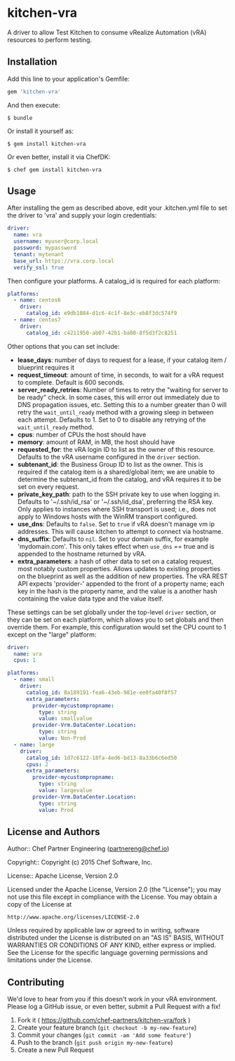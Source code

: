 # kitchen-vra

A driver to allow Test Kitchen to consume vRealize Automation (vRA) resources to perform testing.

## Installation

Add this line to your application's Gemfile:

```ruby
gem 'kitchen-vra'
```

And then execute:

    $ bundle

Or install it yourself as:

    $ gem install kitchen-vra

Or even better, install it via ChefDK:

    $ chef gem install kitchen-vra

## Usage

After installing the gem as described above, edit your .kitchen.yml file to set the driver to 'vra' and supply your login credentials:

```yaml
driver:
  name: vra
  username: myuser@corp.local
  password: mypassword
  tenant: mytenant
  base_url: https://vra.corp.local
  verify_ssl: true
```

Then configure your platforms. A catalog_id is required for each platform:

```yaml
platforms:
  - name: centos6
    driver:
      catalog_id: e9db1084-d1c6-4c1f-8e3c-eb8f3dc574f9
  - name: centos7
    driver:
      catalog_id: c4211950-ab07-42b1-ba80-8f5d3f2c8251
```

Other options that you can set include:

 * **lease_days**: number of days to request for a lease, if your catalog item / blueprint requires it
 * **request_timeout**: amount of time, in seconds, to wait for a vRA request to complete. Default is 600 seconds.
 * **server_ready_retries**: Number of times to retry the "waiting for server to be ready" check. In some cases, this will error out immediately due to DNS propagation issues, etc. Setting this to a number greater than 0 will retry the `wait_until_ready` method with a growing sleep in between each attempt. Defaults to 1. Set to 0 to disable any retrying of the `wait_until_ready` method.
 * **cpus**: number of CPUs the host should have
 * **memory**: amount of RAM, in MB, the host should have
 * **requested_for**: the vRA login ID to list as the owner of this resource. Defaults to the vRA username configured in the `driver` section.
 * **subtenant_id**: the Business Group ID to list as the owner. This is required if the catalog item is a shared/global item; we are unable to determine the subtenant_id from the catalog, and vRA requires it to be set on every request.
 * **private_key_path**: path to the SSH private key to use when logging in. Defaults to '~/.ssh/id_rsa' or '~/.ssh/id_dsa', preferring the RSA key. Only applies to instances where SSH transport is used; i.e., does not apply to Windows hosts with the WinRM transport configured.
 * **use_dns**: Defaults to `false`.  Set to `true` if vRA doesn't manage vm ip addresses.  This will cause kitchen to attempt to connect via hostname.
 * **dns_suffix**: Defaults to `nil`.  Set to your domain suffix, for example 'mydomain.com'.  This only takes effect when `use_dns` == true and is appended to the hostname returned by vRA.
 * **extra_parameters**: a hash of other data to set on a catalog request, most notably custom properties. Allows updates to existing properties on the blueprint as well as the addition of new properties. The vRA REST API expects 'provider-' appended to the front of a property name; each key in the hash is the property name, and the value is a another hash containing the value data type and the value itself.

These settings can be set globally under the top-level `driver` section, or they can be set on each platform, which allows you to set globals and then override them. For example, this configuration would set the CPU count to 1 except on the "large" platform:

```yaml
driver:
  name: vra
  cpus: 1

platforms:
  - name: small
    driver:
      catalog_id: 8a189191-fea6-43eb-981e-ee0fa40f8f57
      extra_parameters:
        provider-mycustompropname:
          type: string
          value: smallvalue
        provider-Vrm.DataCenter.Location:
          type: string
          value: Non-Prod
  - name: large
    driver:
      catalog_id: 1d7c6122-18fa-4ed6-bd13-8a33b6c6ed50
      cpus: 2
      extra_parameters:
        provider-mycustompropname:
          type: string
          value: largevalue
        provider-Vrm.DataCenter.Location:
          type: string
          value: Prod
```

## License and Authors

Author:: Chef Partner Engineering (<partnereng@chef.io>)

Copyright:: Copyright (c) 2015 Chef Software, Inc.

License:: Apache License, Version 2.0

Licensed under the Apache License, Version 2.0 (the "License"); you may not use
this file except in compliance with the License. You may obtain a copy of the License at

```
http://www.apache.org/licenses/LICENSE-2.0
```

Unless required by applicable law or agreed to in writing, software distributed under the
License is distributed on an "AS IS" BASIS, WITHOUT WARRANTIES OR CONDITIONS OF ANY KIND,
either express or implied. See the License for the specific language governing permissions
and limitations under the License.

## Contributing

We'd love to hear from you if this doesn't work in your vRA environment. Please log a GitHub issue, or even better, submit a Pull Request with a fix!

1. Fork it ( https://github.com/chef-partners/kitchen-vra/fork )
2. Create your feature branch (`git checkout -b my-new-feature`)
3. Commit your changes (`git commit -am 'Add some feature'`)
4. Push to the branch (`git push origin my-new-feature`)
5. Create a new Pull Request
